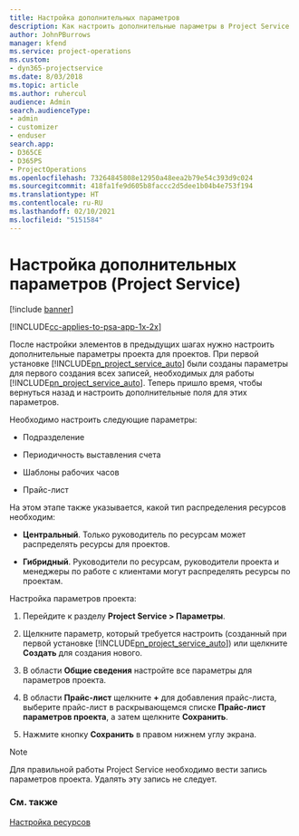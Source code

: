 ```yaml
---
title: Настройка дополнительных параметров
description: Как настроить дополнительные параметры в Project Service
author: JohnPBurrows
manager: kfend
ms.service: project-operations
ms.custom:
- dyn365-projectservice
ms.date: 8/03/2018
ms.topic: article
ms.author: ruhercul
audience: Admin
search.audienceType:
- admin
- customizer
- enduser
search.app:
- D365CE
- D365PS
- ProjectOperations
ms.openlocfilehash: 73264845808e12950a48eea2b79e54c393d9c024
ms.sourcegitcommit: 418fa1fe9d605b8faccc2d5dee1b04b4e753f194
ms.translationtype: HT
ms.contentlocale: ru-RU
ms.lasthandoff: 02/10/2021
ms.locfileid: "5151584"
---
```

# <a name="configure-additional-parameter-settings-project-service"></a>Настройка дополнительных параметров (Project Service)

[!include [banner](../includes/psa-now-project-operations.md)]

[!INCLUDE[cc-applies-to-psa-app-1x-2x](../includes/cc-applies-to-psa-app-1x-2x.md)]

После настройки элементов в предыдущих шагах нужно настроить дополнительные параметры проекта для проектов. При первой установке [!INCLUDE[pn_project_service_auto](../includes/pn-project-service-auto.md)] были созданы параметры для первого создания всех записей, необходимых для работы [!INCLUDE[pn_project_service_auto](../includes/pn-project-service-auto.md)]. Теперь пришло время, чтобы вернуться назад и настроить дополнительные поля для этих параметров.  
  
 Необходимо настроить следующие параметры:  
  
-   Подразделение  
  
-   Периодичность выставления счета  
  
-   Шаблоны рабочих часов  
  
-   Прайс-лист  
 
На этом этапе также указывается, какой тип распределения ресурсов необходим:  
  
- **Центральный**. Только руководитель по ресурсам может распределять ресурсы для проектов.  
  
- **Гибридный**. Руководители по ресурсам, руководители проекта и менеджеры по работе с клиентами могут распределять ресурсы по проектам.  
  
 
Настройка параметров проекта:  
  
1. Перейдите к разделу **Project Service > Параметры**.  
  
2. Щелкните параметр, который требуется настроить (созданный при первой установке [!INCLUDE[pn_project_service_auto](../includes/pn-project-service-auto.md)]) или щелкните **Создать** для создания нового.  
  
3. В области **Общие сведения** настройте все параметры для параметров проекта.  
  
4. В области **Прайс-лист** щелкните **+** для добавления прайс-листа, выберите прайс-лист в раскрывающемся списке **Прайс-лист параметров проекта**, а затем щелкните **Сохранить**.  
  
5. Нажмите кнопку **Сохранить** в правом нижнем углу экрана.  

> [!NOTE]
> Для правильной работы Project Service необходимо вести запись параметров проекта. Удалять эту запись не следует.

### <a name="see-also"></a>См. также  
 [Настройка ресурсов](../psa/set-up-resources.md)
